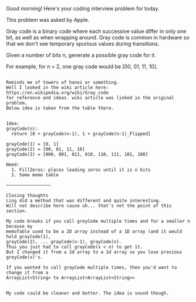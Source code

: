 Good morning! Here's your coding interview problem for today.

This problem was asked by Apple.

Gray code is a binary code where each successive value differ in only one bit, as well as when wrapping around. Gray code is common in hardware so that we don't see temporary spurious values during transitions.

Given a number of bits n, generate a possible gray code for it.

For example, for n = 2, one gray code would be [00, 01, 11, 10].

~~~~~~~~~~~~~~~~~~~~~~~~~~~~

Reminds me of towers of hanoi or something.
Well I looked in the wiki article here: https://en.wikipedia.org/wiki/Gray_code
for reference and ideas. wiki article was linked in the original problem.
Below idea is taken from the table there.


Idea:
grayCode(n):
  return [0 + grayCode(n-1), 1 + grayCode(n-1)_Flipped]

grayCode(1) = [0, 1]
grayCode(2) = [00, 01, 11, 10]
grayCode(3) = [000, 001, 011, 010, 110, 111, 101, 100]

Need:
  1. FillZeros: places leading zeros until it is n bits
  2. Some memo table

~~~~~~~~~~~~~~~~~

Closing thoughts
Ling did a method that was different and quite interesting.
Will not describe here cause uh... that's not the point of this section.

My code breaks if you call greyCode multiple times and for a smaller n because my
memoTable used to be a 2D array instead of a 1D array (and it would hold grayCode(1),
grayCode(2), ... grayCode(n-1), grayCode(n).
Thus you just had to call grayCode(x < n) to get it.
But I changed it from a 2d array to a 1d array so you lose previous greyCode(x)'s.

If you wanted to call grayCode multiple times, then you'd want to change it from a
ArrayList<String> to ArrayList<ArrayList<String>>


My code could be cleaner and better. The idea is sound though.